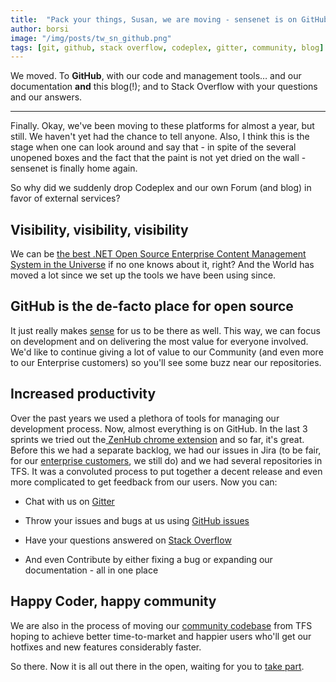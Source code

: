 ```yaml
---
title:  "Pack your things, Susan, we are moving - sensenet is on GitHub now."
author: borsi
image: "/img/posts/tw_sn_github.png"
tags: [git, github, stack overflow, codeplex, gitter, community, blog]
---
```


We moved. To **GitHub**, with our code and management tools… and our documentation **and** this blog(!); and to Stack Overflow with your questions and our answers.

---

Finally. Okay, we've been moving to these platforms for almost a year, but still. We haven't yet had the chance to tell anyone. Also, I think this is the stage when one can look around and say that - in spite of the several unopened boxes and the fact that the paint is not yet dried on the wall - sensenet is finally home again.

So why did we suddenly drop Codeplex and our own Forum (and blog) in favor of external services?

## Visibility,  visibility, visibility
We can be [the best .NET Open Source Enterprise Content Management System in the Universe][e68b21b6] if no one knows about it, right? And the World has moved a lot since we set up the tools we have been using since.

  [e68b21b6]: https://www.sensenet.com/product?utm_source=blog&utm_medium=link "sensenet"

## GitHub is the de-facto place for open source
It just really makes [sense][00c66cf2] for us to be there as well. This way, we can focus on development and on delivering the most value for everyone involved. We'd like to continue giving a lot of value to our Community (and even more to our Enterprise customers) so you'll see some buzz near our repositories.

  [00c66cf2]: https://www.sensenet.com/community?utm_source=blog&utm_medium=link "sensenet Community"

## Increased productivity
Over the past years we used a plethora of tools for managing our development process. Now, almost everything is on GitHub. In the last 3 sprints we tried out the[ ZenHub chrome extension][03b7e478] and so far, it's great. Before this we had a separate backlog, we had our issues in Jira (to be fair, for our [enterprise customers][09dba056], we still do) and we had several repositories in TFS. It was a convoluted process to put together a decent release and even more complicated to get feedback from our users. Now you can:
- Chat with us on [Gitter][ab968762]
- Throw your issues and bugs at us using [GitHub issues][56f9b622]
- Have your questions answered on [Stack Overflow][dca19257]
- And even Contribute by either fixing a bug or expanding our documentation - all in one place

  [03b7e478]: https://chrome.google.com/webstore/detail/zenhub-for-github/ogcgkffhplmphkaahpmffcafajaocjbd "ZenHub"
  [09dba056]: https://www.sensenet.com/for-customers?utm_source=blog&utm_medium=link "For Customers"
  [ab968762]: https://gitter.im/SenseNet/sensenet "Sensenet Gitter Channel"
  [56f9b622]: https://github.com/SenseNet/sensenet/issues "Sensenet Issues"
  [dca19257]: https://stackoverflow.com/questions/tagged/sensenet "Sensenet on Stack Overflow"

## Happy  Coder, happy community
We are also in the process of moving our [community codebase](https://github.com/SenseNet/sensenet) from TFS hoping to achieve better time-to-market and happier users who'll get our hotfixes and new features considerably faster.

So there. Now it is all out there in the open, waiting for you to [take part][00d572b0].

  [00d572b0]: https://github.com/SenseNet/sn-client-dotnet/issues/4 "Waiting for you to commit!"

